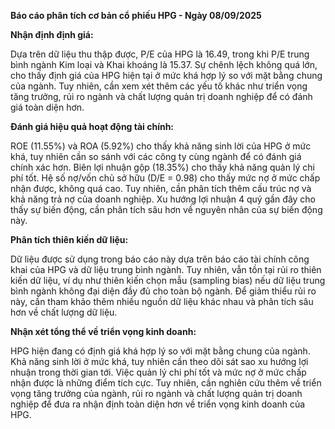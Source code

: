 **Báo cáo phân tích cơ bản cổ phiếu HPG - Ngày 08/09/2025**

**Nhận định định giá:**

Dựa trên dữ liệu thu thập được, P/E của HPG là 16.49, trong khi P/E trung bình ngành Kim loại và Khai khoáng là 15.37.  Sự chênh lệch không quá lớn, cho thấy định giá của HPG hiện tại ở mức khá hợp lý so với mặt bằng chung của ngành. Tuy nhiên, cần xem xét thêm các yếu tố khác như triển vọng tăng trưởng, rủi ro ngành và chất lượng quản trị doanh nghiệp để có đánh giá toàn diện hơn.

**Đánh giá hiệu quả hoạt động tài chính:**

ROE (11.55%) và ROA (5.92%) cho thấy khả năng sinh lời của HPG ở mức khá, tuy nhiên cần so sánh với các công ty cùng ngành để có đánh giá chính xác hơn. Biên lợi nhuận gộp (18.35%) cho thấy khả năng quản lý chi phí tốt. Hệ số nợ/vốn chủ sở hữu (D/E = 0.98) cho thấy mức nợ ở mức chấp nhận được, không quá cao.  Tuy nhiên, cần phân tích thêm cấu trúc nợ và khả năng trả nợ của doanh nghiệp.  Xu hướng lợi nhuận 4 quý gần đây cho thấy sự biến động, cần phân tích sâu hơn về nguyên nhân của sự biến động này.

**Phân tích thiên kiến dữ liệu:**

Dữ liệu được sử dụng trong báo cáo này dựa trên báo cáo tài chính công khai của HPG và dữ liệu trung bình ngành.  Tuy nhiên, vẫn tồn tại rủi ro thiên kiến dữ liệu, ví dụ như thiên kiến chọn mẫu (sampling bias) nếu dữ liệu trung bình ngành không đại diện đầy đủ cho toàn bộ ngành.  Để giảm thiểu rủi ro này, cần tham khảo thêm nhiều nguồn dữ liệu khác nhau và phân tích sâu hơn về chất lượng dữ liệu.

**Nhận xét tổng thể về triển vọng kinh doanh:**

HPG hiện đang có định giá khá hợp lý so với mặt bằng chung của ngành. Khả năng sinh lời ở mức khá, tuy nhiên cần theo dõi sát sao xu hướng lợi nhuận trong thời gian tới.  Việc quản lý chi phí tốt và mức nợ ở mức chấp nhận được là những điểm tích cực.  Tuy nhiên, cần nghiên cứu thêm về triển vọng tăng trưởng của ngành, rủi ro ngành và chất lượng quản trị doanh nghiệp để đưa ra nhận định toàn diện hơn về triển vọng kinh doanh của HPG.